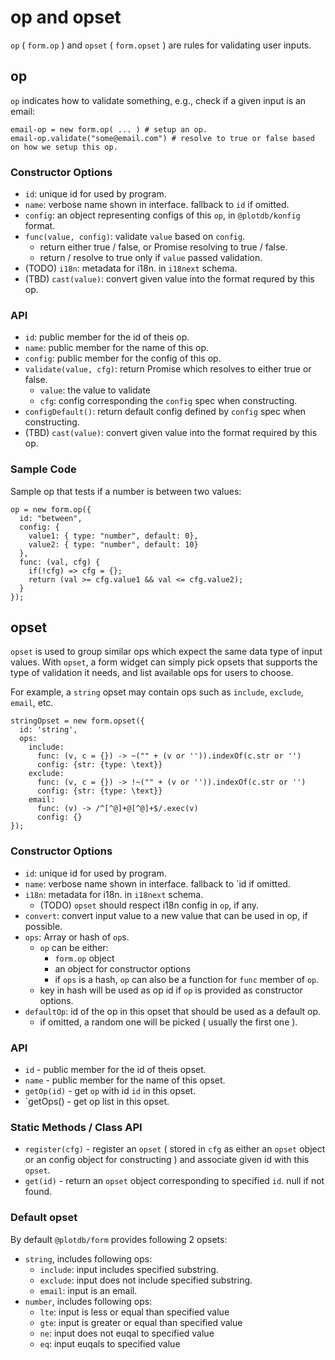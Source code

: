 # op and opset

`op` ( `form.op` ) and `opset` ( `form.opset` ) are rules for validating user inputs.


## op

`op` indicates how to validate something, e.g., check if a given input is an email:

    email-op = new form.op( ... ) # setup an op.
    email-op.validate("some@email.com") # resolve to true or false based on how we setup this op.

### Constructor Options

 - `id`: unique id for used by program.
 - `name`: verbose name shown in interface. fallback to `id` if omitted.
 - `config`: an object representing configs of this `op`, in `@plotdb/konfig` format.
 - `func(value, config)`: validate `value` based on `config`.
   - return either true / false, or Promise resolving to true / false.
   - return / resolve to true only if `value` passed validation.
 - (TODO) `i18n`: metadata for i18n. in `i18next` schema.
 - (TBD) `cast(value)`: convert given value into the format requred by this op.


### API

 - `id`: public member for the id of theis op.
 - `name`: public member for the name of this op.
 - `config`: public member for the config of this op.
 - `validate(value, cfg)`: return Promise which resolves to either true or false.
   - `value`: the value to validate
   - `cfg`: config corresponding the `config` spec when constructing.
 - `configDefault()`: return default config defined by `config` spec when constructing.
 - (TBD) `cast(value)`: convert given value into the format required by this op.

### Sample Code

Sample op that tests if a number is between two values:

    op = new form.op({
      id: "between",
      config: {
        value1: { type: "number", default: 0},
        value2: { type: "number", default: 10}
      },
      func: (val, cfg) {
        if(!cfg) => cfg = {};
        return (val >= cfg.value1 && val <= cfg.value2);
      }
    });


## opset

`opset` is used to group similar ops which expect the same data type of input values. With `opset`, a form widget can simply pick opsets that supports the type of validation it needs, and list available ops for users to choose.

For example, a `string` opset may contain ops such as `include`, `exclude`, `email`, etc.

    stringOpset = new form.opset({
      id: 'string',
      ops:
        include:
          func: (v, c = {}) -> ~("" + (v or '')).indexOf(c.str or '')
          config: {str: {type: \text}}
        exclude:
          func: (v, c = {}) -> !~("" + (v or '')).indexOf(c.str or '')
          config: {str: {type: \text}}
        email:
          func: (v) -> /^[^@]+@[^@]+$/.exec(v)
          config: {}
    });


### Constructor Options

 - `id`: unique id for used by program.
 - `name`: verbose name shown in interface. fallback to `id if omitted.
 - `i18n`: metadata for i18n. in `i18next` schema.
   - (TODO) `opset` should respect i18n config in `op`, if any.
 - `convert`: convert input value to a new value that can be used in op, if possible.
 - `ops`: Array or hash of `op`s.
   - `op` can be either:
     - `form.op` object
     - an object for constructor options
     - if `ops` is a hash, `op` can also be a function for `func` member of `op`.
   - key in hash will be used as op id if `op` is provided as constructor options.
 - `defaultOp`: id of the op in this opset that should be used as a default op.
   - if omitted, a random one will be picked ( usually the first one ).


### API

 - `id` - public member for the id of theis opset.
 - `name` - public member for the name of this opset.
 - `getOp(id)` - get `op` with id `id` in this opset.
 - `getOps() - get op list in this opset.


### Static Methods / Class API

 - `register(cfg)` - register an `opset` ( stored in `cfg` as either an `opset` object or an config object for constructing ) and associate given id with this `opset`.
 - `get(id)` - return an `opset` object corresponding to specified `id`. null if not found.


### Default opset

By default `@plotdb/form` provides following 2 opsets:

 - `string`, includes following ops:
   - `include`: input includes specified substring.
   - `exclude`: input does not include specified substring.
   - `email`: input is an email.
 - `number`, includes following ops:
   - `lte`: input is less or equal than specified value
   - `gte`: input is greater or equal than specified value
   - `ne`: input does not euqal to specified value
   - `eq`: input euqals to specified value
